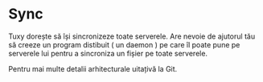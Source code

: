 # Sync

Tuxy dorește să își sincronizeze toate serverele. Are nevoie de ajutorul tău să creeze un program distibuit ( un daemon ) pe care îl poate pune pe serverele lui pentru a sincroniza un fișier pe toate serverele. 

Pentru mai multe detalii arhitecturale uitațivă la Git.

